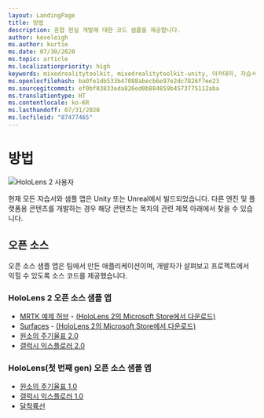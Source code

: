 ```yaml
---
layout: LandingPage
title: 방법
description: 혼합 현실 개발에 대한 코드 샘플을 제공합니다.
author: keveleigh
ms.author: kurtie
ms.date: 07/30/2020
ms.topic: article
ms.localizationpriority: high
keywords: mixedrealitytoolkit, mixedrealitytoolkit-unity, 아카데미, 자습서
ms.openlocfilehash: ba0fe1db533b47088abecb6e97e2dc7826f7ee23
ms.sourcegitcommit: ef0bf03833eda826ed0b884859b4573775112aba
ms.translationtype: HT
ms.contentlocale: ko-KR
ms.lasthandoff: 07/31/2020
ms.locfileid: "87477465"
---
```

# <a name="sample-apps"></a>방법

![HoloLens 2 사용자](images/08_Tutorials.png)

현재 모든 자습서와 샘플 앱은 Unity 또는 Unreal에서 빌드되었습니다. 다른 엔진 및 플랫폼용 콘텐츠를 개발하는 경우 해당 콘텐츠는 목차의 관련 제목 아래에서 찾을 수 있습니다.

## <a name="open-source"></a>오픈 소스

오픈 소스 샘플 앱은 팀에서 만든 애플리케이션이며, 개발자가 살펴보고 프로젝트에서 익힐 수 있도록 소스 코드를 제공했습니다.

### <a name="hololens-2-open-source-sample-apps"></a>HoloLens 2 오픈 소스 샘플 앱
* [MRTK 예제 허브](https://microsoft.github.io/MixedRealityToolkit-Unity/Documentation/README_ExampleHub.html) - [(HoloLens 2의 Microsoft Store에서 다운로드)](https://www.microsoft.com/en-us/p/mrtk-examples-hub/9mv8c39l2sj4)
* [Surfaces](sampleapp-surfaces.md) - [(HoloLens 2의 Microsoft Store에서 다운로드)](https://www.microsoft.com/en-us/p/surfaces/9nvkpv3sk3x0)
* [원소의 주기율표 2.0](https://medium.com/@dongyoonpark/bringing-the-periodic-table-of-the-elements-app-to-hololens-2-with-mrtk-v2-a6e3d8362158)
* [갤럭시 익스플로러 2.0](galaxy-explorer-update.md)

### <a name="hololens-1st-gen-open-source-sample-apps"></a>HoloLens(첫 번째 gen) 오픈 소스 샘플 앱
* [원소의 주기율표 1.0](periodic-table-of-the-elements.md)
* [갤럭시 익스플로러 1.0](galaxy-explorer.md)
* [달착륙선](lunar-module.md)

